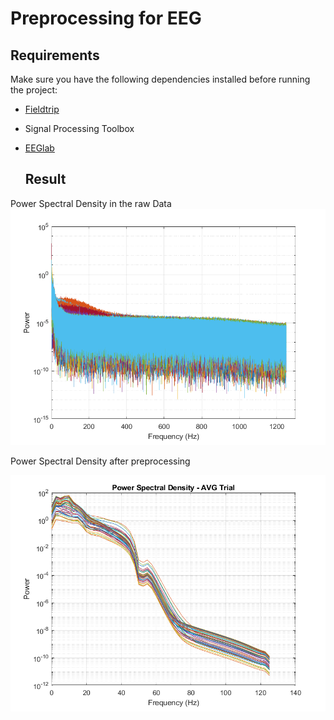# Preprocessing for EEG 
 
## Requirements

Make sure you have the following dependencies installed before running the project:

- [Fieldtrip](https://www.fieldtriptoolbox.org/download/)
- Signal Processing Toolbox
- [EEGlab](https://eeglab.org/#The_EEGLAB_Tutorial_Outline)

  ## Result

 Power Spectral Density in the raw Data 
 ![PSD before](results/data_for_test/plots/sub-032304.eeg/PSD_before.png)

 Power Spectral Density after preprocessing
 
 ![PSD after](results/data_for_test/plots/sub-032304.eeg/PSD_after.png)
